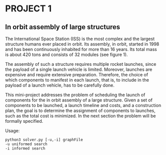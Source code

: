 # PROJECT 1


## In orbit assembly of large structures
The International Space Station (ISS) is the most complex and the largest structure humans ever placed in orbit. Its assembly, in orbit, started in 1998 and has been continuously inhabited for more than 16 years. Its total mass is about 420 tons and consists of 32 modules (see figure 1).

The assembly of such a structure requires multiple rocket launches, since the payload of a single launch vehicle is limited. Moreover, launches are expensive and require extensive preparation. Therefore, the choice of which components to manifest in each launch, that is, to include in the payload of a launch vehicle, has to be carefully done.

This mini-project addresses the problem of scheduling the launch of components for the in orbit assembly of a large structure. Given a set of components to be launched, a launch timeline and costs, and a construction plan, the goal is to determine the assignment of components to launches, such as the total cost is minimized. In the next section the problem will be formally specified.

Usage:
```
python3 solver.py [-u,-i] graphFile
-u uniformed search
-i informed search
```
